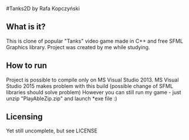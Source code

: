 #Tanks2D by Rafa Kopczyński

What is it?
-------------------------------------------

This is clone of popular "Tanks" video game made in C++ and free SFML Graphics library. Project was created by me while studying.

How to run
------------

Project is possible to compile only on MS Visual Studio 2013. MS Visual Studio 2015 makes problem with this build (possible change of SFML libraries should solve problem)
However you can still run my game - just unzip "PlayAbleZip.zip" and launch *exe file :)

Licensing
---------

Yet still uncomplete, but see LICENSE



